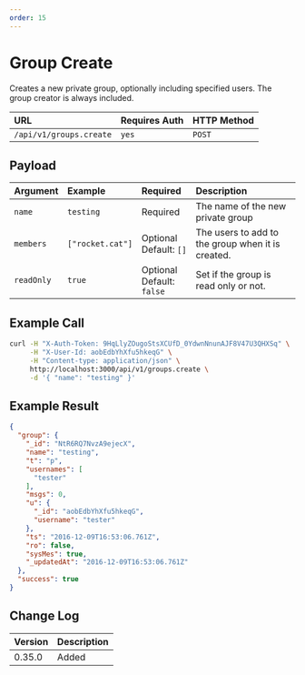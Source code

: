 ```yaml
---
order: 15
---
```


# Group Create
Creates a new private group, optionally including specified users. The group creator is always included.

| URL | Requires Auth | HTTP Method |
| :--- | :--- | :--- |
| `/api/v1/groups.create` | `yes` | `POST` |

## Payload
| Argument | Example | Required | Description |
| :--- | :--- | :--- | :--- |
| `name` | `testing` | Required | The name of the new private group |
| `members` | `["rocket.cat"]` | Optional <br> Default: `[]` | The users to add to the group when it is created. |
| `readOnly` | `true` | Optional <br> Default: `false` | Set if the group is read only or not. |

## Example Call
```bash
curl -H "X-Auth-Token: 9HqLlyZOugoStsXCUfD_0YdwnNnunAJF8V47U3QHXSq" \
     -H "X-User-Id: aobEdbYhXfu5hkeqG" \
     -H "Content-type: application/json" \
     http://localhost:3000/api/v1/groups.create \
     -d '{ "name": "testing" }'
```

## Example Result
```json
{
  "group": {
    "_id": "NtR6RQ7NvzA9ejecX",
    "name": "testing",
    "t": "p",
    "usernames": [
      "tester"
    ],
    "msgs": 0,
    "u": {
      "_id": "aobEdbYhXfu5hkeqG",
      "username": "tester"
    },
    "ts": "2016-12-09T16:53:06.761Z",
    "ro": false,
    "sysMes": true,
    "_updatedAt": "2016-12-09T16:53:06.761Z"
  },
  "success": true
}
```

## Change Log
| Version | Description |
| :--- | :--- |
| 0.35.0 | Added |
